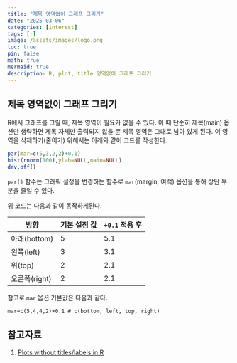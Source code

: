 ```yaml
---
title: "제목 영역없이 그래프 그리기"
date: "2025-03-06" 
categories: [interest]
tags: [r]
image: /assets/images/logo.png
toc: true
pin: false
math: true
mermaid: true
description: R, plot, title 영역없이 그래프 그리기
---
```


## 제목 영역없이 그래프 그리기

R에서 그래프를 그릴 때, 제목 영역이 필요가 없을 수 있다. 이 때 단순히 제목(main) 옵션만 생략하면 제목 자체만 출력되지 않을 뿐 제목 영역은 그대로 남아 있게 된다. 이 영역을 삭제하기(줄이기) 위해서는 아래와 같이 코드를 작성한다.

```r
par(mar=c(5,3,2,2)+0.1)
hist(rnorm(100),ylab=NULL,main=NULL)
dev.off()
```

`par()` 함수는 그래픽 설정을 변경하는 함수로 `mar`(margin, 여백) 옵션을 통해 상단 부분을 줄일 수 있다.

위 코드는 다음과 같이 동작하게된다.

| 방향   | 기본 설정 값 | `+0.1` 적용 후 |
|--------|------------|---------------|
| 아래(bottom) | 5          | 5.1           |
| 왼쪽(left)   | 3          | 3.1           |
| 위(top)      | 2          | 2.1           |
| 오른쪽(right) | 2          | 2.1           |

참고로 `mar` 옵션 기본값은 다음과 같다.

```
mar=c(5,4,4,2)+0.1 # c(bottom, left, top, right) 
```

## 참고자료

1. [Plots without titles/labels in R](https://stackoverflow.com/questions/736541/plots-without-titles-labels-in-r)



